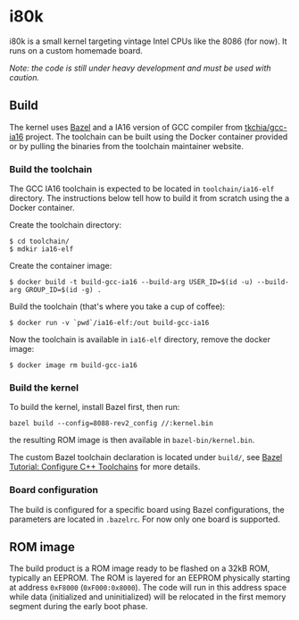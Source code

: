 # i80k

i80k is a small kernel targeting vintage Intel CPUs like the 8086 (for now). It runs on a custom homemade board.

_Note: the code is still under heavy development and must be used with caution._

## Build

The kernel uses [Bazel](https://bazel.build) and a IA16 version of GCC compiler from [tkchia/gcc-ia16](https://github.com/tkchia/gcc-ia16) project. The toolchain can be built using the Docker container provided or by pulling the binaries from the toolchain maintainer website.

### Build the toolchain

The GCC IA16 toolchain is expected to be located in `toolchain/ia16-elf` directory. The instructions below tell how to build it from scratch using the a Docker container.

Create the toolchain directory:

```
$ cd toolchain/
$ mdkir ia16-elf
```

Create the container image:

```
$ docker build -t build-gcc-ia16 --build-arg USER_ID=$(id -u) --build-arg GROUP_ID=$(id -g) .
```

Build the toolchain (that's where you take a cup of coffee):

```
$ docker run -v `pwd`/ia16-elf:/out build-gcc-ia16
```

Now the toolchain is available in `ia16-elf` directory, remove the docker image:

```
$ docker image rm build-gcc-ia16
```

### Build the kernel

To build the kernel, install Bazel first, then run:

```
bazel build --config=8088-rev2_config //:kernel.bin
```

the resulting ROM image is then available in `bazel-bin/kernel.bin`.

The custom Bazel toolchain declaration is located under `build/`, see [Bazel Tutorial: Configure C++ Toolchains](https://bazel.build/tutorials/ccp-toolchain-config) for more details.

### Board configuration

The build is configured for a specific board using Bazel configurations, the parameters are located in `.bazelrc`. For now only one board is supported.

## ROM image

The build product is a ROM image ready to be flashed on a 32kB ROM, typically an EEPROM. The ROM is layered for an EEPROM physically starting at address `0xF8000` (`0xF000:0x8000`). The code will run in this address space while data (initialized and uninitialized) will be relocated in the first memory segment during the early boot phase.
